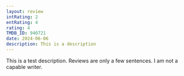 ```yaml
---
layout: review
intRating: 2
entRating: 4
rating: 4
TMDB_ID: 940721
date: 2024-06-06
description: This is a description
---
```


This is a test description. Reviews are only a few sentences. I am not a capable writer.
